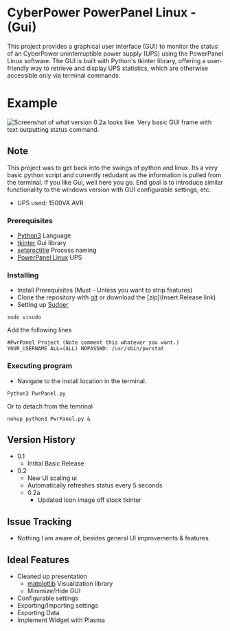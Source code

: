 # CyberPower PowerPanel Linux - (Gui)
This project provides a graphical user interface (GUI) to monitor the status of an CyberPower uninterruptible power supply (UPS) using the PowerPanel Linux software. The GUI is built with Python's tkinter library, offering a user-friendly way to retrieve and display UPS statistics, which are otherwise accessible only via terminal commands.

# Example
![Screenshot of what version 0.2a looks like. Very basic GUI frame with text outputting status command.](https://ibb.co/Cz2ZD7j)

## Note
This project was to get back into the swings of python and linux. Its a very basic python script and currently redudant as the information is pulled from the terminal. If you like Gui, well here you go. End goal is to introduce similar functionality to the windows version with GUI configurable settings, etc.

* UPS used: 1500VA AVR

### Prerequisites
* [Python3](https://docs.python-guide.org/starting/install3/linux/) Language
* [tkinter](https://docs.python.org/3/library/tkinter.html) Gui library
* [setproctitle](https://pypi.org/project/setproctitle/) Process naming
* [PowerPanel Linux](https://www.cyberpowersystems.com/product/software/power-panel-personal/powerpanel-for-linux/) UPS


### Installing
* Install Prerequisites (Must - Unless you want to strip features)
* Clone the repository with [git](https://docs.github.com/en/repositories/creating-and-managing-repositories/cloning-a-repository?tool=cli) or download the [zip](Insert Release link)
* Setting up [Sudoer](https://www.cyberciti.biz/faq/linux-unix-running-sudo-command-without-a-password/)
```
sudo visudo
```
Add the following lines
```
#PwrPanel Project (Note comment this whatever you want.)
YOUR_USERNAME ALL=(ALL) NOPASSWD: /usr/sbin/pwrstat
```

### Executing program

* Navigate to the install location in the terminal.
```
Python3 PwrPanel.py
```
Or to detach from the temrinal
```
nohup python3 PwrPanel.py &
```

## Version History
* 0.1
    * Intital Basic Release
* 0.2
    * New UI scaling ui
    * Automatically refreshes status every 5 seconds
    * 0.2a
        * Updated Icon image off stock tkinter


## Issue Tracking
* Nothing I am aware of, besides general UI improvements & features.

## Ideal Features
* Cleaned up presentation
    * [matplotlib](https://matplotlib.org) Visualization library
    * Minimize/Hide GUI
* Configurable settings
* Exporting/Importing settings
* Exporting Data
* Implement Widget with Plasma

